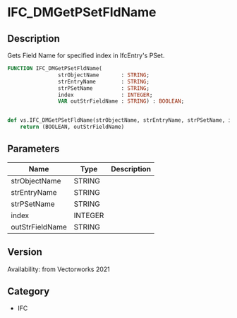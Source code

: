 # IFC_DMGetPSetFldName

## Description
Gets Field Name for specified index in IfcEntry's PSet.

```pascal
FUNCTION IFC_DMGetPSetFldName(
				strObjectName       : STRING;
				strEntryName        : STRING;
				strPSetName         : STRING;
				index               : INTEGER;
				VAR outStrFieldName : STRING) : BOOLEAN;
```

```python

def vs.IFC_DMGetPSetFldName(strObjectName, strEntryName, strPSetName, index):
    return (BOOLEAN, outStrFieldName)
```

## Parameters
|Name|Type|Description|
|---|---|---|
|strObjectName|STRING||
|strEntryName|STRING||
|strPSetName|STRING||
|index|INTEGER||
|outStrFieldName|STRING||

## Version
Availability: from Vectorworks 2021
## Category
* IFC


